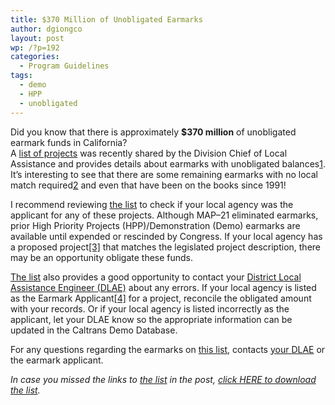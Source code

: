 ```yaml
---
title: $370 Million of Unobligated Earmarks
author: dgiongco
layout: post
wp: /?p=192
categories:
  - Program Guidelines
tags:
  - demo
  - HPP
  - unobligated
---
```

Did you know that there is approximately **$370 million** of unobligated earmark funds in California?  
A [list of projects][1] was recently shared by the Division Chief of Local Assistance and provides details about earmarks with unobligated balances<a class="footnote" id="fnref:1" title="see footnote" href="1">[1]</a>. It’s interesting to see that there are some remaining earmarks with no local match required<a class="footnote" id="fnref:2" title="see footnote" href="2">[2]</a> and even that have been on the books since 1991!

I recommend reviewing [the list][1] to check if your local agency was the applicant for any of these projects. Although MAP–21 eliminated earmarks, prior High Priority Projects (HPP)/Demonstration (Demo) earmarks are available until expended or rescinded by Congress. If your local agency has a proposed project<a class="footnote" id="fnref:3" title="see footnote" href="3">[3]</a> that matches the legislated project description, there may be an opportunity obligate these funds.<!--more-->

[The list][1] also provides a good opportunity to contact your <a href="http://www.dot.ca.gov/hq/LocalPrograms/dlae.htm" target="_blank">District Local Assistance Engineer (DLAE)</a> about any errors. If your local agency is listed as the Earmark Applicant<a class="footnote" id="fnref:4" title="see footnote" href="4">[4]</a> for a project, reconcile the obligated amount with your records. Or if your local agency is listed incorrectly as the applicant, let your DLAE know so the appropriate information can be updated in the Caltrans Demo Database.

For any questions regarding the earmarks on [this list][1], contacts <a href="http://www.dot.ca.gov/hq/LocalPrograms/dlae.htm" target="_blank">your DLAE</a> or the earmark applicant.

*In case you missed the links to [the list][1] in the post, [click HERE to download the list][1].*

[^1]:    This list was generated from the Caltrans Demo Database and is to be used only for informational purposes. Obligation of Demo/HPP funds will need to be verified with you 
    <a href="http://www.dot.ca.gov/hq/LocalPrograms/dlae.htm" target="_blank">DLAE</a>. <a class="reversefootnote" title="return to article" href="1"> ↩</a>

[^2]:    100% maximum reimbursement rate 
    <a class="reversefootnote" title="return to article" href="2"> ↩</a>

[^3]:    
    [Section 12.1 in the Local Assistance Program Guidelines][2] provides additional information about the HPP/Demo Program <a class="reversefootnote" title="return to article" href="3"> ↩</a>

[^4]:    It’s the responsibility of earmark applicants to deliver these projects. If your local agency can no longer use the funds, transferring sponsorship may be worth considering. 
    <a class="reversefootnote" title="return to article" href="4"> ↩</a>

 [1]: http://localhost:8888/wp-content/uploads/2013/04/hppsdemoswithunobligfundsasof02192013bydistctyappldemoid.pdf
 [2]: http://www.dot.ca.gov/hq/LocalPrograms/lam/prog_g/chapter12-12-12-11.pdf